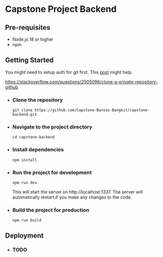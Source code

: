 # Capstone Project Backend

## Pre-requisites

-   Node.js 18 or higher
-   npm

## Getting Started

You might need to setup auth for git first. This [post](https://stackoverflow.com/questions/2505096/clone-a-private-repository-github) might help.

https://stackoverflow.com/questions/2505096/clone-a-private-repository-github

-   ### Clone the repository

    ```
    git clone https://github.com/Capstone-Bansos-Bangkit/capstone-backend.git
    ```

-   ### Navigate to the project directory

    ```
    cd capstone-backend
    ```

-   ### Install dependencies

    ```
    npm install
    ```

-   ### Run the project for development

    ```
    npm run dev
    ```

    This will start the server on http://localhost:1337. The server will automatically restart if you make any changes to the code.

-   ### Build the project for production
    ```
    npm run build
    ```

## Deployment

-   ### TODO
